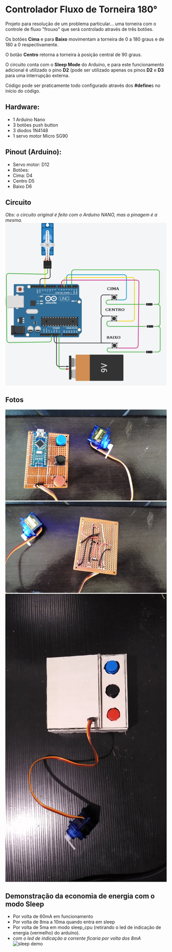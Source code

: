 # Controlador Fluxo de Torneira 180°

Projeto para resolução de um problema particular... uma torneira com o controle de fluxo "frouxo" que será controlado através de três botões.

Os botões **Cima** e para **Baixo** movimentam a torneira de 0 a 180 graus e de 180 a 0 respectivamente.

O botão **Centro** retorna a torneira à posição central de 90 graus.

O circuito conta com o **Sleep Mode** do Arduíno, e para este funcionamento adicional é utilizado o pino **D2** (pode ser utilizado apenas os pinos **D2** e **D3** para uma interrupção externa. 

Código pode ser praticamente todo configurado através dos **#define**s no início do código.

## Hardware:

- 1 Arduino Nano
- 3 botões push button
- 3 diodos 1N4148
- 1 servo motor Micro SG90

## Pinout (Arduino):
- Servo motor: D12
- Botões:
-   Cima: D4
-   Centro D5
-   Baixo D6

## Circuito
 *Obs: o circuito original é feito com o Arduino NANO, mas a pinagem é a mesma.*
![Circuito](ControleTorneiraCircuito.png)

## Fotos
![Placa frente](placaFrente.jpg)
![placa verso](placaVerso.jpg)
![pronto](pronto.jpg)

## Demonstração da economia de energia com o modo Sleep
- Por volta de 60mA em funcionamento
- Por volta de 8ma a 10ma quando entra em sleep
- Por volta de 5ma em modo sleep_cpu (retirando o led de indicação de energia (vermelho) do arduíno).
- *com o led de indicação a corrente ficaria por volta dos 8mA*
![sleep demo](correnteSleepMode.gif)

